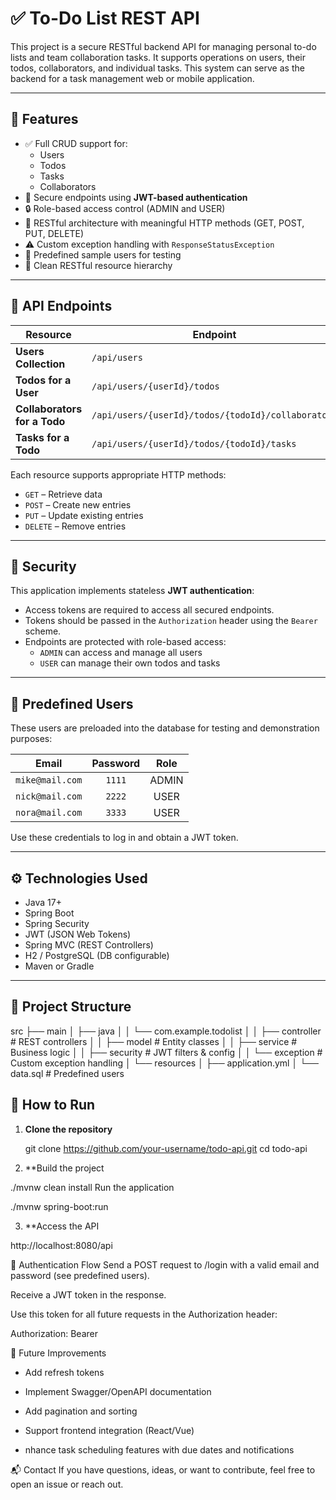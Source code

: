 # ✅ To-Do List REST API

This project is a secure RESTful backend API for managing personal to-do lists and team collaboration tasks. It supports operations on users, their todos, collaborators, and individual tasks. This system can serve as the backend for a task management web or mobile application.

---

## 🔧 Features

- ✅ Full CRUD support for:
  - Users
  - Todos
  - Tasks
  - Collaborators
- 🔐 Secure endpoints using **JWT-based authentication**
- 🔒 Role-based access control (ADMIN and USER)
- 📡 RESTful architecture with meaningful HTTP methods (GET, POST, PUT, DELETE)
- ⚠️ Custom exception handling with `ResponseStatusException`
- 🧪 Predefined sample users for testing
- 📁 Clean RESTful resource hierarchy

---

## 📌 API Endpoints

| Resource | Endpoint |
|----------|----------|
| **Users Collection** | `/api/users` |
| **Todos for a User** | `/api/users/{userId}/todos` |
| **Collaborators for a Todo** | `/api/users/{userId}/todos/{todoId}/collaborators` |
| **Tasks for a Todo** | `/api/users/{userId}/todos/{todoId}/tasks` |

Each resource supports appropriate HTTP methods:
- `GET` – Retrieve data
- `POST` – Create new entries
- `PUT` – Update existing entries
- `DELETE` – Remove entries

---

## 🔐 Security

This application implements stateless **JWT authentication**:

- Access tokens are required to access all secured endpoints.
- Tokens should be passed in the `Authorization` header using the `Bearer` scheme.
- Endpoints are protected with role-based access:
  - `ADMIN` can access and manage all users
  - `USER` can manage their own todos and tasks

---

## 👥 Predefined Users

These users are preloaded into the database for testing and demonstration purposes:

| Email           | Password | Role  |
|------------------|:--------:|:-----:|
| `mike@mail.com`  | `1111`   | ADMIN |
| `nick@mail.com`  | `2222`   | USER  |
| `nora@mail.com`  | `3333`   | USER  |

Use these credentials to log in and obtain a JWT token.

---

## ⚙️ Technologies Used

- Java 17+
- Spring Boot
- Spring Security
- JWT (JSON Web Tokens)
- Spring MVC (REST Controllers)
- H2 / PostgreSQL (DB configurable)
- Maven or Gradle

---

## 📂 Project Structure
src
├── main
│ ├── java
│ │ └── com.example.todolist
│ │ ├── controller # REST controllers
│ │ ├── model # Entity classes
│ │ ├── service # Business logic
│ │ ├── security # JWT filters & config
│ │ └── exception # Custom exception handling
│ └── resources
│ ├── application.yml
│ └── data.sql # Predefined users

## 🚀 How to Run

1. **Clone the repository**

   git clone https://github.com/your-username/todo-api.git
   cd todo-api

2. **Build the project

  ./mvnw clean install
   Run the application

./mvnw spring-boot:run

3. **Access the API

http://localhost:8080/api

🔑 Authentication Flow
Send a POST request to /login with a valid email and password (see predefined users).

Receive a JWT token in the response.

Use this token for all future requests in the Authorization header:

Authorization: Bearer <token>

🧪 Future Improvements
  -  Add refresh tokens

  -  Implement Swagger/OpenAPI documentation

  -  Add pagination and sorting

  -  Support frontend integration (React/Vue)

  -  nhance task scheduling features with due dates and notifications

📬 Contact
If you have questions, ideas, or want to contribute, feel free to open an issue or reach out.


